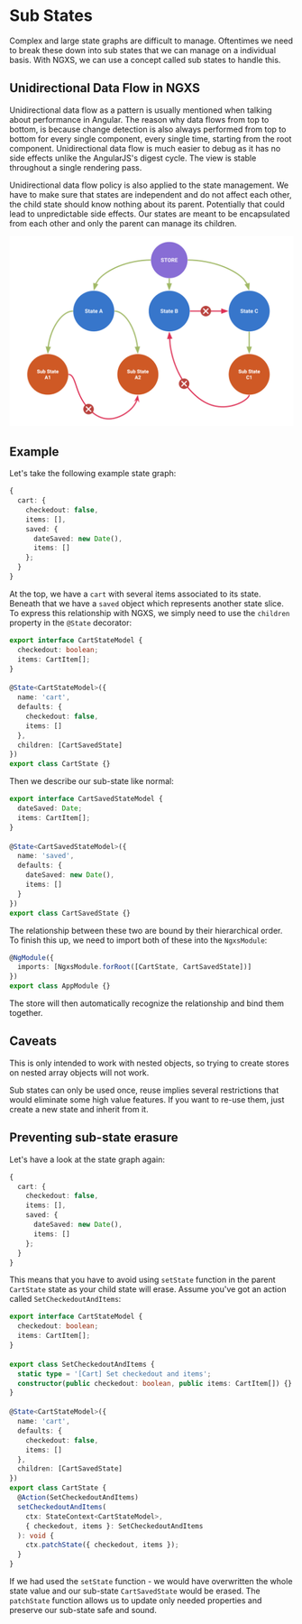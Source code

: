 # Sub States

Complex and large state graphs are difficult to manage. Oftentimes we need
to break these down into sub states that we can manage on a individual
basis. With NGXS, we can use a concept called sub states to handle this.

## Unidirectional Data Flow in NGXS

Unidirectional data flow as a pattern is usually mentioned when talking about performance in Angular. The reason why data flows from top to bottom, is because change detection is also always performed from top to bottom for every single component, every single time, starting from the root component. Unidirectional data flow is much easier to debug as it has no side effects unlike the AngularJS's digest cycle. The view is stable throughout a single rendering pass.

Unidirectional data flow policy is also applied to the state management. We have to make sure that states are independent and do not affect each other, the child state should know nothing about its parent. Potentially that could lead to unpredictable side effects. Our states are meant to be encapsulated from each other and only the parent can manage its children.

![Unidirectional](../assets/unidirectional.png)

## Example

Let's take the following example state graph:

```ts
{
  cart: {
    checkedout: false,
    items: [],
    saved: {
      dateSaved: new Date(),
      items: []
    };
  }
}
```

At the top, we have a `cart` with several items associated to its state.
Beneath that we have a `saved` object which represents another state slice.
To express this relationship with NGXS, we simply need to use the `children`
property in the `@State` decorator:

```ts
export interface CartStateModel {
  checkedout: boolean;
  items: CartItem[];
}

@State<CartStateModel>({
  name: 'cart',
  defaults: {
    checkedout: false,
    items: []
  },
  children: [CartSavedState]
})
export class CartState {}
```

Then we describe our sub-state like normal:

```ts
export interface CartSavedStateModel {
  dateSaved: Date;
  items: CartItem[];
}

@State<CartSavedStateModel>({
  name: 'saved',
  defaults: {
    dateSaved: new Date(),
    items: []
  }
})
export class CartSavedState {}
```

The relationship between these two are bound by their hierarchical order. To finish this up, we need to import both of these into the `NgxsModule`:

```ts
@NgModule({
  imports: [NgxsModule.forRoot([CartState, CartSavedState])]
})
export class AppModule {}
```

The store will then automatically recognize the relationship and bind them together.

## Caveats

This is only intended to work with nested objects, so trying to create stores on
nested array objects will not work.

Sub states can only be used once, reuse implies several restrictions that would eliminate
some high value features. If you want to re-use them, just create a new state and inherit
from it.

## Preventing sub-state erasure

Let's have a look at the state graph again:

```ts
{
  cart: {
    checkedout: false,
    items: [],
    saved: {
      dateSaved: new Date(),
      items: []
    };
  }
}
```

This means that you have to avoid using `setState` function in the parent `CartState` state as your child state will erase. Assume you've got an action called `SetCheckedoutAndItems`:

```ts
export interface CartStateModel {
  checkedout: boolean;
  items: CartItem[];
}

export class SetCheckedoutAndItems {
  static type = '[Cart] Set checkedout and items';
  constructor(public checkedout: boolean, public items: CartItem[]) {}
}

@State<CartStateModel>({
  name: 'cart',
  defaults: {
    checkedout: false,
    items: []
  },
  children: [CartSavedState]
})
export class CartState {
  @Action(SetCheckedoutAndItems)
  setCheckedoutAndItems(
    ctx: StateContext<CartStateModel>,
    { checkedout, items }: SetCheckedoutAndItems
  ): void {
    ctx.patchState({ checkedout, items });
  }
}
```

If we had used the `setState` function - we would have overwritten the whole state value and our sub-state `CartSavedState` would be erased. The `patchState` function allows us to update only needed properties and preserve our sub-state safe and sound.
